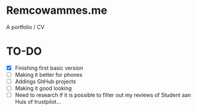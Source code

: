 # Remcowammes.me
A portfolio / CV

# TO-DO
- [X] Finishing first basic version
- [ ] Making it better for phones
- [ ] Addings GitHub projects
- [ ] Making it good looking
- [ ] Need to research if it is possible to filter out my reviews of Student aan Huis of trustpilot...

